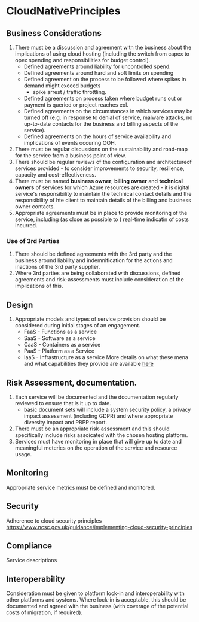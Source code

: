 # CloudNativePrinciples

## Business Considerations
1. There must be a discussion and agreement with the business about the implications of using cloud hosting (including the switch from capex to opex spending and responsibilities for budget control).
   * Defined agreements around liability for uncontrolled spend.
   * Defined agreements around hard and soft limits on spending
   * Defined agreement on the process to be followed where spikes in demand might exceed budgets
      * spike arrest / traffic throttling.
   * Defined agreements on process taken where budget runs out or payment is queried or project reaches eol.
   * Defined agreements on the circumstances in which services may be turned off (e.g. in response to denial of service, malware attacks, no up-to-date contacts for the business and billing aspects of the service).
   * Defined agreements on the hours of service availability and implications of events occuring OOH.
2. There must be regular discussions on the sustainability and road-map for the service from a business point of view.
2. There should be regular reviews of the configuration and architectureof services provided - to consider improvements to security, resilience, capacity and cost-effectiveness. 
3. There must be named __business owner__, __billing owner__ and __technical owners__ of services for which Azure resources are created - it is digital service's responsibility to maintain the technical contact details and the responsibility of hte client to maintain details of the billing and business owner contacts.
4. Appropriate agreements must be in place to provide monitoring of the service, including (as close as possible to ) real-time indicatin of costs incurred.
 
### Use of 3rd Parties
1. There should be defined agreements with the 3rd party and the business around liability and indemnification for the actions and inactions of the 3rd party supplier.
2. Where 3rd parties are being collaborated with discussions, defined agreements and risk-assessments must include consideration of the implications of this.

## Design
1. Appropriate models and types of service provision should be considered during initial stages of an engagement.
   * FaaS - Functions as a service
   * SaaS - Software as a service
   * CaaS - Containers as a service
   * PaaS - Platform as a Service
   * IaaS - Infrastructure as a service
 More details on what these mena and what capabilities they provide are available [here](/)


## Risk Assessment, documentation.
1. Each service will be documented and the documentation regularly reviewed to ensure that is it up to date.
   * basic document sets will include a system security policy, a privacy impact assessment (including GDPR) and where appropriate diversity impact and PBPP report. 
2. There must be an appropriate risk-assessment and this should specifically include risks assoicated with the chosen hosting platform.
3. Services must have monitoring in place that will give up to date and meaningful meterics on the operation of the service and resource usage.

## Monitoring
Appropriate service metrics must be defined and monitored.

## Security
Adherence to cloud security principles https://www.ncsc.gov.uk/guidance/implementing-cloud-security-principles

## Compliance
Service descriptions 

## Interoperability
Consideration must be given to platform lock-in and interoperability with other platforms and systems. Where lock-in is acceptable, this should be documented and agreed with the business (with coverage of the potential costs of migration, if required).


